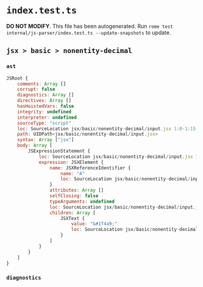 # `index.test.ts`

**DO NOT MODIFY**. This file has been autogenerated. Run `rome test internal/js-parser/index.test.ts --update-snapshots` to update.

## `jsx > basic > nonentity-decimal`

### `ast`

```javascript
JSRoot {
	comments: Array []
	corrupt: false
	diagnostics: Array []
	directives: Array []
	hasHoistedVars: false
	integrity: undefined
	interpreter: undefined
	sourceType: "script"
	loc: SourceLocation jsx/basic/nonentity-decimal/input.jsx 1:0-1:15
	path: UIDPath<jsx/basic/nonentity-decimal/input.jsx>
	syntax: Array ["jsx"]
	body: Array [
		JSExpressionStatement {
			loc: SourceLocation jsx/basic/nonentity-decimal/input.jsx 1:0-1:15
			expression: JSXElement {
				name: JSXReferenceIdentifier {
					name: "A"
					loc: SourceLocation jsx/basic/nonentity-decimal/input.jsx 1:1-1:2
				}
				attributes: Array []
				selfClosing: false
				typeArguments: undefined
				loc: SourceLocation jsx/basic/nonentity-decimal/input.jsx 1:0-1:15
				children: Array [
					JSXText {
						value: "&#1f4a9;"
						loc: SourceLocation jsx/basic/nonentity-decimal/input.jsx 1:3-1:11
					}
				]
			}
		}
	]
}
```

### `diagnostics`

```

```
